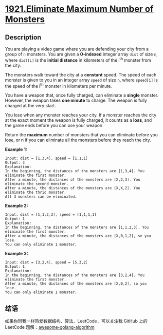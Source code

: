 # [1921.Eliminate Maximum Number of Monsters][title]

## Description
You are playing a video game where you are defending your city from a group of `n` monsters. You are given a **0-indexed** integer array `dist` of size `n`, where `dist[i]` is the **initial distance** in kilometers of the i<sup>th</sup> monster from the city.

The monsters walk toward the city at a **constant** speed. The speed of each monster is given to you in an integer array `speed` of size `n`, where `speed[i]` is the speed of the i<sup>th</sup> monster in kilometers per minute.

You have a weapon that, once fully charged, can eliminate a **single** monster. However, the weapon takes **one minute** to charge. The weapon is fully charged at the very start.

You lose when any monster reaches your city. If a monster reaches the city at the exact moment the weapon is fully charged, it counts as a **loss**, and the game ends before you can use your weapon.

Return the **maximum** number of monsters that you can eliminate before you lose, or n if you can eliminate all the monsters before they reach the city.

**Example 1:**

```
Input: dist = [1,3,4], speed = [1,1,1]
Output: 3
Explanation:
In the beginning, the distances of the monsters are [1,3,4]. You eliminate the first monster.
After a minute, the distances of the monsters are [X,2,3]. You eliminate the second monster.
After a minute, the distances of the monsters are [X,X,2]. You eliminate the thrid monster.
All 3 monsters can be eliminated.
```

**Example 2:**

```
Input: dist = [1,1,2,3], speed = [1,1,1,1]
Output: 1
Explanation:
In the beginning, the distances of the monsters are [1,1,2,3]. You eliminate the first monster.
After a minute, the distances of the monsters are [X,0,1,2], so you lose.
You can only eliminate 1 monster.
```

**Example 3:**

```
Input: dist = [3,2,4], speed = [5,3,2]
Output: 1
Explanation:
In the beginning, the distances of the monsters are [3,2,4]. You eliminate the first monster.
After a minute, the distances of the monsters are [X,0,2], so you lose.
You can only eliminate 1 monster.
```

## 结语

如果你同我一样热爱数据结构、算法、LeetCode，可以关注我 GitHub 上的 LeetCode 题解：[awesome-golang-algorithm][me]

[title]: https://leetcode.com/problems/eliminate-maximum-number-of-monsters/
[me]: https://github.com/kylesliu/awesome-golang-algorithm
